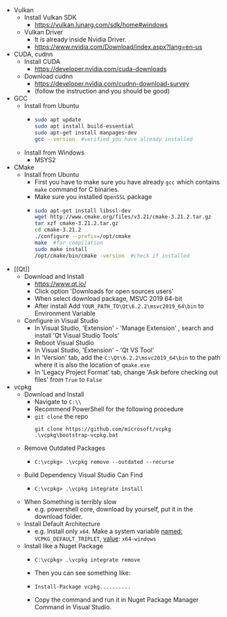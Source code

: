 - Vulkan
	- Install Vulkan SDK
		- https://vulkan.lunarg.com/sdk/home#windows
	- Vulkan Driver
		- It is already inside Nvidia Driver.
		- https://www.nvidia.com/Download/index.aspx?lang=en-us
- CUDA, cudnn
	- Install CUDA
		- https://developer.nvidia.com/cuda-downloads
	- Download cudnn
		- https://developer.nvidia.com/cudnn-download-survey
		- (follow the instruction and you should be good)
- GCC
	- Install from Ubuntu
		- ```bash
		  sudo apt update
		  sudo apt install build-essential
		  sudo apt-get install manpages-dev
		  gcc --version  #verified you have already installed
		  ```
	- Install from Windows
		- MSYS2
- CMake
	- Install from Ubuntu
		- First you have to make sure you have already `gcc` which contains `make` command for C binaries.
		- Make sure you installed `OpenSSL` package
		- ```bash
		  sudo apt-get install libssl-dev
		  wget http://www.cmake.org/files/v3.21/cmake-3.21.2.tar.gz
		  tar xzf cmake-3.21.2.tar.gz
		  cd cmake-3.21.2
		  ./configure --prefix=/opt/cmake
		  make  #for compilation
		  sudo make install  
		  /opt/cmake/bin/cmake -version  #check if installed
		  ```
- [[Qt]]
	- Download and Install
		- https://www.qt.io/
		- Click option 'Downloads for open sources users'
		- When select download package, MSVC 2019 64-bit
		- After install Add `YOUR_PATH_TO\Qt\6.2.2\msvc2019_64\bin` to Environment Variable
	- Configure in Visual Studio
		- In Visual Studio, 'Extension' - 'Manage Extension' , search and install 'Qt Visual Studio Tools'
		- Reboot Visual Studio
		- In Visual Studio, 'Extension' - 'Qt VS Tool'
		- In 'Version' tab, add the  `C:\Qt\6.2.2\msvc2019_64\bin`  to the path where it is also the location of  `qmake.exe`
		- In 'Legacy Project Format' tab, change 'Ask before checking out files' from  `True`  to  `False`
- vcpkg
	- Download and Install
		- Navigate to `C:\\`
		- Recommend PowerShell for the following procedure
		- `git clone` the repo
		  ```shell
		  git clone https://github.com/microsoft/vcpkg
		  .\vcpkg\bootstrap-vcpkg.bat
		  ```
	- Remove Outdated Packages
		- ```shell
		  C:\vcpkg> .\vcpkg remove --outdated --recurse
		  ```
	- Build Dependency Visual Studio Can Find
		- ```shell
		  C:\vcpkg> .\vcpkg integrate install
		  ```
	- When Something is terribly slow
		- e.g. powershell core, download by yourself, put it in the download folder.
	- Install Default Architecture
		- e.g. Install only `x64`. Make a system variable <u>named:</u> `VCPKG_DEFAULT_TRIPLET`, <u>value</u>: `x64-windows`
	- Install like a Nuget Package
		- ```shell
		  C:\vcpkg> .\vcpkg integrate remove
		  ```
		- Then you can see something like:
		- ```shell
		  Install-Package vcpkg..........
		  ```
		- Copy the command and run it in Nuget Package Manager Command in Visual Studio.
